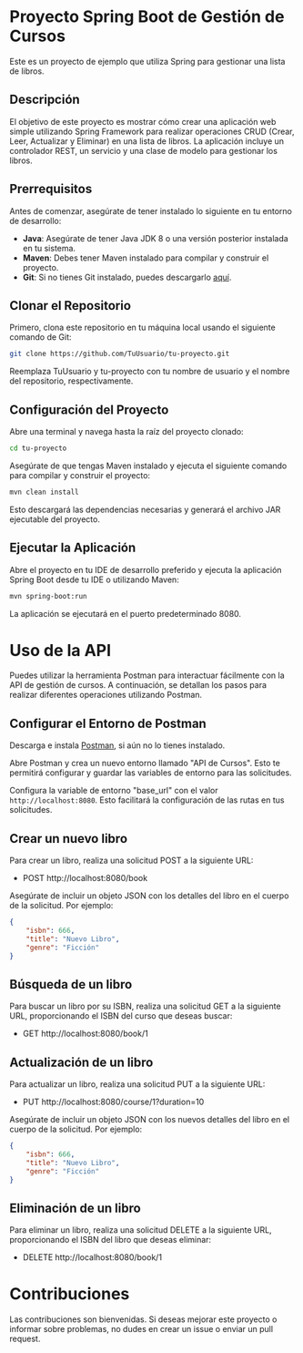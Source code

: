 # Proyecto Spring Boot de Gestión de Cursos

Este es un proyecto de ejemplo que utiliza Spring para gestionar una lista de libros.

## Descripción

El objetivo de este proyecto es mostrar cómo crear una aplicación web simple utilizando Spring Framework para realizar operaciones CRUD (Crear, Leer, Actualizar y Eliminar) en una lista de libros. La aplicación incluye un controlador REST, un servicio y una clase de modelo para gestionar los libros.

## Prerrequisitos

Antes de comenzar, asegúrate de tener instalado lo siguiente en tu entorno de desarrollo:

- **Java**: Asegúrate de tener Java JDK 8 o una versión posterior instalada en tu sistema.
- **Maven**: Debes tener Maven instalado para compilar y construir el proyecto.
- **Git**: Si no tienes Git instalado, puedes descargarlo [aquí](https://git-scm.com/downloads).

## Clonar el Repositorio

Primero, clona este repositorio en tu máquina local usando el siguiente comando de Git:

```bash
git clone https://github.com/TuUsuario/tu-proyecto.git
```

Reemplaza TuUsuario y tu-proyecto con tu nombre de usuario y el nombre del repositorio, respectivamente.

## Configuración del Proyecto

Abre una terminal y navega hasta la raíz del proyecto clonado:

```bash
cd tu-proyecto
```

Asegúrate de que tengas Maven instalado y ejecuta el siguiente comando para compilar y construir el proyecto:

```bash
mvn clean install
```

Esto descargará las dependencias necesarias y generará el archivo JAR ejecutable del proyecto.

## Ejecutar la Aplicación

Abre el proyecto en tu IDE de desarrollo preferido y ejecuta la aplicación Spring Boot desde tu IDE o utilizando Maven:

```bash
mvn spring-boot:run
```

La aplicación se ejecutará en el puerto predeterminado 8080.


# Uso de la API

Puedes utilizar la herramienta Postman para interactuar fácilmente con la API de gestión de cursos. A continuación, se detallan los pasos para realizar diferentes operaciones utilizando Postman.

## Configurar el Entorno de Postman

Descarga e instala [Postman](https://www.postman.com/downloads/), si aún no lo tienes instalado.

Abre Postman y crea un nuevo entorno llamado "API de Cursos". Esto te permitirá configurar y guardar las variables de entorno para las solicitudes.

Configura la variable de entorno "base_url" con el valor `http://localhost:8080`. Esto facilitará la configuración de las rutas en tus solicitudes.

## Crear un nuevo libro

Para crear un libro, realiza una solicitud POST a la siguiente URL:

- POST http://localhost:8080/book

Asegúrate de incluir un objeto JSON con los detalles del libro en el cuerpo de la solicitud. Por ejemplo:

```json
{
    "isbn": 666,
    "title": "Nuevo Libro",
    "genre": "Ficción"
}
```

## Búsqueda de un libro

Para buscar un libro por su ISBN, realiza una solicitud GET a la siguiente URL, proporcionando el ISBN del curso que deseas buscar:

- GET http://localhost:8080/book/1

## Actualización de un libro

Para actualizar un libro, realiza una solicitud PUT a la siguiente URL:
  
- PUT http://localhost:8080/course/1?duration=10

Asegúrate de incluir un objeto JSON con los nuevos detalles del libro en el cuerpo de la solicitud. Por ejemplo:

```json
{
    "isbn": 666,
    "title": "Nuevo Libro",
    "genre": "Ficción"
}
```

## Eliminación de un libro

Para eliminar un libro, realiza una solicitud DELETE a la siguiente URL, proporcionando el ISBN del libro que deseas eliminar:

- DELETE http://localhost:8080/book/1

# Contribuciones

Las contribuciones son bienvenidas. Si deseas mejorar este proyecto o informar sobre problemas, no dudes en crear un issue o enviar un pull request.